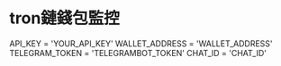 # tron鏈錢包監控   
            
API_KEY = 'YOUR_API_KEY'
WALLET_ADDRESS = 'WALLET_ADDRESS'
TELEGRAM_TOKEN = 'TELEGRAMBOT_TOKEN'
CHAT_ID = 'CHAT_ID'